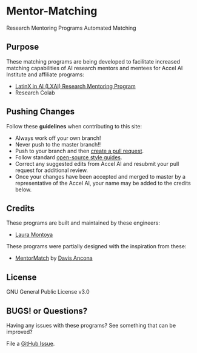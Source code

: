 # Mentor-Matching

Research Mentoring Programs Automated Matching

## Purpose

These matching programs are being developed to facilitate increased matching capabilities of AI research mentors and mentees for Accel AI Institute and affiliate programs:

- [LatinX in AI (LXAI) Research Mentoring Program](https://www.latinxinai.org/mentorship-program)
- Research Colab


## Pushing Changes

Follow these **guidelines** when contributing to this site:

- Always work off your own branch!
- Never push to the master branch!!
- Push to your branch and then [create a pull request](https://help.github.com/articles/creating-a-pull-request/).
- Follow standard [open-source style guides](http://google.github.io/styleguide/).
- Correct any suggested edits from Accel AI and resubmit your pull request for additional review.
- Once your changes have been accepted and merged to master by a representative of the Accel AI, your name may be added to the credits below.


## Credits

These programs are built and maintained by these engineers:

- [Laura Montoya](https://github.com/quickresolve)

These programs were partially designed with the inspiration from these:

- [MentorMatch](https://github.com/davisRancona/MentorMatch) by [Davis Ancona](https://github.com/davisRancona)

## License

GNU General Public License v3.0

## BUGS! or Questions?

Having any issues with these programs? See something that can be improved?

File a [GitHub Issue](https://github.com/AccelAI/Mentor-Matching/issues).
